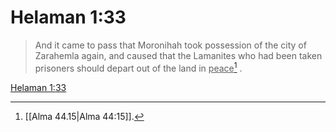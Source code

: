 # Helaman 1:33

> And it came to pass that Moronihah took possession of the city of Zarahemla again, and caused that the Lamanites who had been taken prisoners should depart out of the land in <u>peace</u>[^a] .

[Helaman 1:33](https://www.churchofjesuschrist.org/study/scriptures/bofm/hel/1?lang=eng&id=p33#p33)


[^a]: [[Alma 44.15|Alma 44:15]].  
